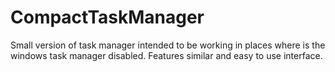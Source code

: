 # CompactTaskManager

Small version of task manager intended to be working in places where is the windows task manager disabled. Features similar and easy to use interface.
